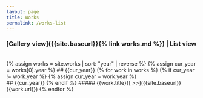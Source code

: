 ```yaml
---
layout: page
title: Works
permalink: /works-list
---
```


### [Gallery view]({{site.baseurl}}{% link works.md %}) | List view
<br>
{% assign works = site.works | sort: "year" | reverse %}
{% assign cur_year = works[0].year %}
## {{cur_year}}
{% for work in works %}
  {% if cur_year != work.year %}
    {% assign cur_year = work.year %}
<br>
## {{cur_year}}
  {% endif %}
##### {{work.title}}[ >>]({{site.baseurl}}{{work.url}})
{% endfor %}